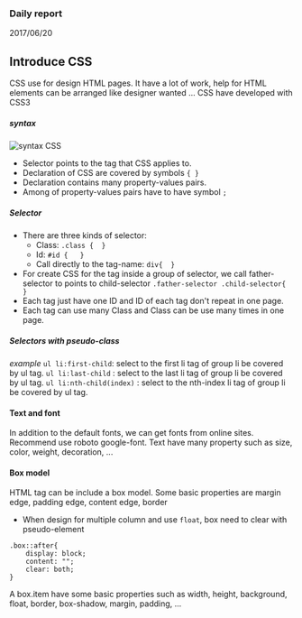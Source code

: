 ### Daily report 
2017/06/20
## Introduce CSS 
CSS use for design HTML pages. It have a lot of work, help for HTML elements can be arranged like designer wanted ...
CSS have developed with CSS3
##### *syntax*
![syntax CSS](https://preview.ibb.co/deoUTQ/Screenshot_from_2017_06_25_11_09_04.png)

-	Selector points to the tag that CSS applies to.
-	Declaration of CSS are covered by symbols `{ }`
-	Declaration contains many property-values pairs.
-	Among of property-values pairs have to have symbol `;`
##### Selector
- There are three kinds of selector:
	- Class: `.class {  }`
	-	Id: `#id {   }`
	-	Call directly to the tag-name: `div{  }`
- For create CSS for the tag inside a group of selector, we call father-selector to points to child-selector
		`.father-selector .child-selector{    }`
- Each tag just have one ID and ID of each tag don't repeat in one page.
- Each tag can use many Class and Class can be use many times in one page.
##### Selectors with pseudo-class
*example*
`ul li:first-child`: select to the first li tag of group li be covered by ul tag.
`ul li:last-child` : select to the last li tag of group li be covered by ul tag.
`ul li:nth-child(index)` : select to the nth-index li tag of group li be covered by ul tag.

#### Text and font
In addition to the default fonts, we can get fonts from online sites. Recommend use roboto google-font.
Text have many property such as size, color, weight, decoration, ...
#### Box model
HTML tag can be include a box model. 
Some basic properties are margin edge, padding edge, content edge, border
* When design for multiple column and use `float`, box need to clear with pseudo-element
```
.box::after{
	display: block;
	content: "";
	clear: both;
}
```
A box.item have some basic properties such as width, height, background, float, border, box-shadow, margin, padding, ...

